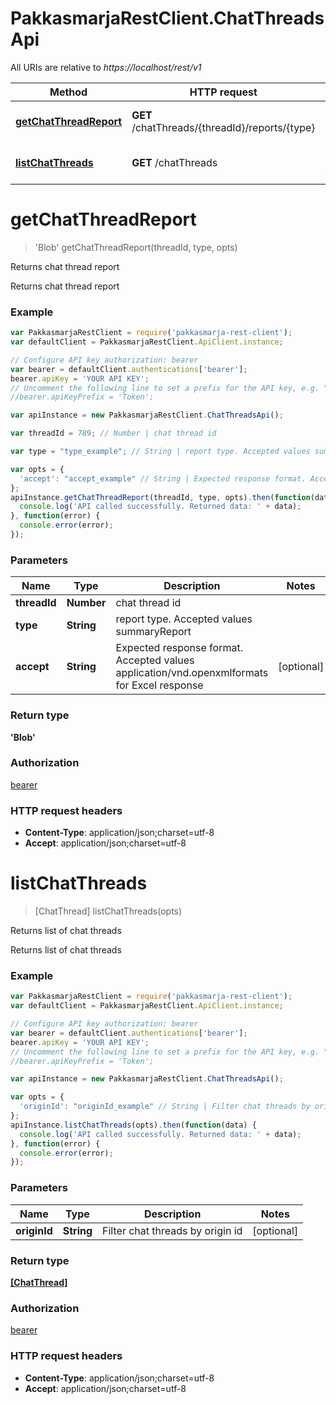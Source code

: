 # PakkasmarjaRestClient.ChatThreadsApi

All URIs are relative to *https://localhost/rest/v1*

Method | HTTP request | Description
------------- | ------------- | -------------
[**getChatThreadReport**](ChatThreadsApi.md#getChatThreadReport) | **GET** /chatThreads/{threadId}/reports/{type} | Returns chat thread report
[**listChatThreads**](ChatThreadsApi.md#listChatThreads) | **GET** /chatThreads | Returns list of chat threads


<a name="getChatThreadReport"></a>
# **getChatThreadReport**
> &#39;Blob&#39; getChatThreadReport(threadId, type, opts)

Returns chat thread report

Returns chat thread report

### Example
```javascript
var PakkasmarjaRestClient = require('pakkasmarja-rest-client');
var defaultClient = PakkasmarjaRestClient.ApiClient.instance;

// Configure API key authorization: bearer
var bearer = defaultClient.authentications['bearer'];
bearer.apiKey = 'YOUR API KEY';
// Uncomment the following line to set a prefix for the API key, e.g. "Token" (defaults to null)
//bearer.apiKeyPrefix = 'Token';

var apiInstance = new PakkasmarjaRestClient.ChatThreadsApi();

var threadId = 789; // Number | chat thread id

var type = "type_example"; // String | report type. Accepted values summaryReport

var opts = { 
  'accept': "accept_example" // String | Expected response format. Accepted values application/vnd.openxmlformats for Excel response
};
apiInstance.getChatThreadReport(threadId, type, opts).then(function(data) {
  console.log('API called successfully. Returned data: ' + data);
}, function(error) {
  console.error(error);
});

```

### Parameters

Name | Type | Description  | Notes
------------- | ------------- | ------------- | -------------
 **threadId** | **Number**| chat thread id | 
 **type** | **String**| report type. Accepted values summaryReport | 
 **accept** | **String**| Expected response format. Accepted values application/vnd.openxmlformats for Excel response | [optional] 

### Return type

**&#39;Blob&#39;**

### Authorization

[bearer](../README.md#bearer)

### HTTP request headers

 - **Content-Type**: application/json;charset=utf-8
 - **Accept**: application/json;charset=utf-8

<a name="listChatThreads"></a>
# **listChatThreads**
> [ChatThread] listChatThreads(opts)

Returns list of chat threads

Returns list of chat threads

### Example
```javascript
var PakkasmarjaRestClient = require('pakkasmarja-rest-client');
var defaultClient = PakkasmarjaRestClient.ApiClient.instance;

// Configure API key authorization: bearer
var bearer = defaultClient.authentications['bearer'];
bearer.apiKey = 'YOUR API KEY';
// Uncomment the following line to set a prefix for the API key, e.g. "Token" (defaults to null)
//bearer.apiKeyPrefix = 'Token';

var apiInstance = new PakkasmarjaRestClient.ChatThreadsApi();

var opts = { 
  'originId': "originId_example" // String | Filter chat threads by origin id
};
apiInstance.listChatThreads(opts).then(function(data) {
  console.log('API called successfully. Returned data: ' + data);
}, function(error) {
  console.error(error);
});

```

### Parameters

Name | Type | Description  | Notes
------------- | ------------- | ------------- | -------------
 **originId** | **String**| Filter chat threads by origin id | [optional] 

### Return type

[**[ChatThread]**](ChatThread.md)

### Authorization

[bearer](../README.md#bearer)

### HTTP request headers

 - **Content-Type**: application/json;charset=utf-8
 - **Accept**: application/json;charset=utf-8

